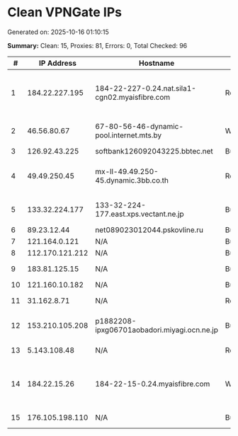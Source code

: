 # Clean VPNGate IPs
Generated on: 2025-10-16 01:10:15

**Summary:** Clean: 15, Proxies: 81, Errors: 0, Total Checked: 96

| # | IP Address | Hostname | Type | Country | Provider |
|---|------------|----------|------|---------|----------|
| 1 | 184.22.227.195 | 184-22-227-0.24.nat.sila1-cgn02.myaisfibre.com | Residential | TH | ADVANCED WIRELESS NETWORK COMPANY LIMITED |
| 2 | 46.56.80.67 | 67-80-56-46-dynamic-pool.internet.mts.by | Wireless | BY | Mobile TeleSystems JLLC |
| 3 | 126.92.43.225 | softbank126092043225.bbtec.net | Business | JP | SoftBank Corp. |
| 4 | 49.49.250.45 | mx-ll-49.49.250-45.dynamic.3bb.co.th | Residential | TH | Triple T Broadband Public Company Limited |
| 5 | 133.32.224.177 | 133-32-224-177.east.xps.vectant.ne.jp | Business | JP | ARTERIA Networks Corporation |
| 6 | 89.23.12.44 | net089023012044.pskovline.ru | Business | RU | Pskovline Ltd. |
| 7 | 121.164.0.121 | N/A | Business | KR | Korea Telecom |
| 8 | 112.170.121.212 | N/A | Business | KR | Korea Telecom |
| 9 | 183.81.125.15 | N/A | Business | VN | FPT Telecom Company |
| 10 | 121.160.10.182 | N/A | Business | KR | Korea Telecom |
| 11 | 31.162.8.71 | N/A | Residential | RU | PJSC Rostelecom |
| 12 | 153.210.105.208 | p1882208-ipxg06701aobadori.miyagi.ocn.ne.jp | Business | JP | NTT Communications Corporation |
| 13 | 5.143.108.48 | N/A | Residential | RU | PJSC Rostelecom |
| 14 | 184.22.15.26 | 184-22-15-0.24.myaisfibre.com | Wireless | TH | ADVANCED WIRELESS NETWORK COMPANY LIMITED |
| 15 | 176.105.198.110 | N/A | Business | UA | NPK Home-Net Ltd. |
